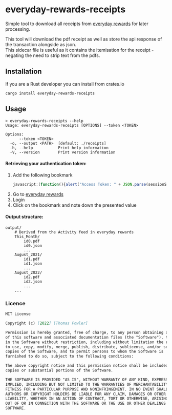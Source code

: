 # everyday-rewards-receipts

Simple tool to download all receipts from [everyday rewards](https://www.woolworthsrewards.com.au/) for later processing.

This tool will download the pdf receipt as well as store the api response of the transaction alongside as json.  
This sidecar file is useful as it contains the itemisation for the receipt - negating the need to strip text from the pdfs.

## Installation

If you are a Rust developer you can install from crates.io

`cargo install everyday-rewards-receipts`


## Usage

```shell
> everyday-rewards-receipts --help
Usage: everyday-rewards-receipts [OPTIONS] --token <TOKEN>

Options:
      --token <TOKEN>  
  -o, --output <PATH>  [default: ./receipts]
  -h, --help           Print help information
  -V, --version        Print version information
```

#### Retrieving  your authentication token:
1. Add the following bookmark  
    ```javascript
    javascript:(function(){alert("Access Token: " + JSON.parse(sessionStorage.authStatusData).access_token)})();
    ```
2. Go to [everyday rewards](https://www.woolworthsrewards.com.au/)
3. Login
4. Click on the bookmark and note down the presented value

#### Output structure:
```
output/
    # Derived from the Activity feed in everyday rewards
    This_Month/
        id0.pdf
        id0.json
        ...
    August_2021/
        id1.pdf
        id1.json
        ...
    August_2022/
        id2.pdf
        id2.json
        ...
    ...
```

### Licence

```markdown
MIT License

Copyright (c) [2022] [Thomas Fowler]

Permission is hereby granted, free of charge, to any person obtaining a copy
of this software and associated documentation files (the "Software"), to deal
in the Software without restriction, including without limitation the rights
to use, copy, modify, merge, publish, distribute, sublicense, and/or sell
copies of the Software, and to permit persons to whom the Software is
furnished to do so, subject to the following conditions:

The above copyright notice and this permission notice shall be included in all
copies or substantial portions of the Software.

THE SOFTWARE IS PROVIDED "AS IS", WITHOUT WARRANTY OF ANY KIND, EXPRESS OR
IMPLIED, INCLUDING BUT NOT LIMITED TO THE WARRANTIES OF MERCHANTABILITY,
FITNESS FOR A PARTICULAR PURPOSE AND NONINFRINGEMENT. IN NO EVENT SHALL THE
AUTHORS OR COPYRIGHT HOLDERS BE LIABLE FOR ANY CLAIM, DAMAGES OR OTHER
LIABILITY, WHETHER IN AN ACTION OF CONTRACT, TORT OR OTHERWISE, ARISING FROM,
OUT OF OR IN CONNECTION WITH THE SOFTWARE OR THE USE OR OTHER DEALINGS IN THE
SOFTWARE.
```
